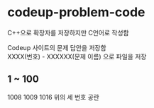 # codeup-problem-code

C++으로 확장자를 저장하지만 C언어로 작성함  

Codeup 사이트의 문제 답안을 저장함  
XXXX(번호) - XXXXXX(문제 이름) 으로 파일을 저장  

## 1 ~ 100  
1008
1009
1016
위의 세 번호 공란
